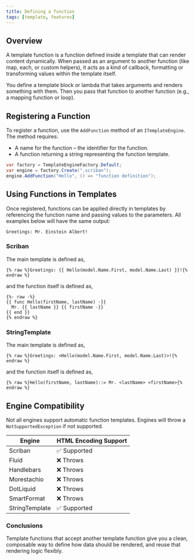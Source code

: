 ```yaml
---
title: Defining a function
tags: [template, features]
---
```

## Overview

A template function is a function defined inside a template that can render content dynamically. When passed as an argument to another function (like map, each, or custom helpers), it acts as a kind of callback, formatting or transforming values within the template itself.

You define a template block or lambda that takes arguments and renders something with them. Then you pass that function to another function (e.g., a mapping function or loop).

## Registering a Function

To register a function, use the `AddFunction` method of an `ITemplateEngine`. The method requires:

- A name for the function – the identifier for the function.
- A function returning a string representing the function template.

```csharp
var factory = TemplateEngineFactory.Default;
var engine = factory.Create(".scriban");
engine.AddFunction("Hello", () => "function definition");
```

## Using Functions in Templates

Once registered, functions can be applied directly in templates by referencing the function name and passing values to the parameters. All examples below will have the same output:

```text
Greetings: Mr. Einstein Albert!
```

### Scriban

The main template is defined as,

```liquid
{% raw %}Greetings: {{ Hello(model.Name.First, model.Name.Last) }}!{% endraw %}
```

and the function itself is defined as,

```text
{%- raw -%}
{{ func Hello(firstName, lastName) -}}
  Mr. {{ lastName }} {{ firstName -}}
{{ end }}
{% endraw %}
```

### StringTemplate

The main template is defined as,

```text
{% raw %}Greetings: <Hello(model.Name.First, model.Name.Last)>!{% endraw %}
```

and the function itself is defined as,

```text
{% raw %}Hello(firstName, lastName)::= Mr. <lastName> <firstName>{% endraw %}
```


## Engine Compatibility

Not all engines support automatic function templates. Engines will throw a `NotSupportedException` if not supported.

| Engine | HTML Encoding Support |
|------|------|
| Scriban | ✅ Supported |
| Fluid | ❌ Throws |
| Handlebars | ❌ Throws |
| Morestachio | ❌ Throws |
| DotLiquid | ❌ Throws |
| SmartFormat | ❌ Throws |
| StringTemplate | ✅ Supported |

### Conclusions

Template functions that accept another template function give you a clean, composable way to define how data should be rendered, and reuse that rendering logic flexibly.
